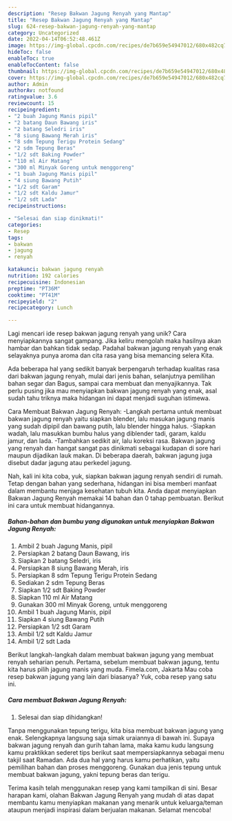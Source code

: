 ```yaml
---
description: "Resep Bakwan Jagung Renyah yang Mantap"
title: "Resep Bakwan Jagung Renyah yang Mantap"
slug: 624-resep-bakwan-jagung-renyah-yang-mantap
category: Uncategorized
date: 2022-04-14T06:52:48.461Z
image: https://img-global.cpcdn.com/recipes/de7b659e54947012/680x482cq70/bakwan-jagung-renyah-foto-resep-utama.jpg
hideToc: false
enableToc: true
enableTocContent: false
thumbnail: https://img-global.cpcdn.com/recipes/de7b659e54947012/680x482cq70/bakwan-jagung-renyah-foto-resep-utama.jpg
cover: https://img-global.cpcdn.com/recipes/de7b659e54947012/680x482cq70/bakwan-jagung-renyah-foto-resep-utama.jpg
author: Admin
authorAv: notfound
ratingvalue: 3.6
reviewcount: 15
recipeingredient:
- "2 buah Jagung Manis pipil"
- "2 batang Daun Bawang iris"
- "2 batang Seledri iris"
- "8 siung Bawang Merah iris"
- "8 sdm Tepung Terigu Protein Sedang"
- "2 sdm Tepung Beras"
- "1/2 sdt Baking Powder"
- "110 ml Air Matang"
- "300 ml Minyak Goreng untuk menggoreng"
- "1 buah Jagung Manis pipil"
- "4 siung Bawang Putih"
- "1/2 sdt Garam"
- "1/2 sdt Kaldu Jamur"
- "1/2 sdt Lada"
recipeinstructions:

- "Selesai dan siap dinikmati!"
categories:
- Resep
tags:
- bakwan
- jagung
- renyah

katakunci: bakwan jagung renyah 
nutrition: 192 calories
recipecuisine: Indonesian
preptime: "PT36M"
cooktime: "PT41M"
recipeyield: "2"
recipecategory: Lunch

---
```





Lagi mencari ide resep bakwan jagung renyah yang unik? Cara menyiapkannya sangat gampang. Jika keliru mengolah maka hasilnya akan hambar dan bahkan tidak sedap. Padahal bakwan jagung renyah yang enak selayaknya punya aroma dan cita rasa yang bisa memancing selera Kita.





Ada beberapa hal yang sedikit banyak berpengaruh terhadap kualitas rasa dari bakwan jagung renyah, mulai dari jenis bahan, selanjutnya pemilihan bahan segar dan Bagus, sampai cara membuat dan menyajikannya. Tak perlu pusing jika mau menyiapkan bakwan jagung renyah yang enak,      asal sudah tahu triknya maka hidangan ini dapat menjadi suguhan istimewa.














Cara Membuat Bakwan Jagung Renyah: -Langkah pertama untuk membuat bakwan jagung renyah yaitu siapkan blender, lalu masukan jagung manis yang sudah dipipil dan bawang putih, lalu blender hingga halus. -Siapkan wadah, lalu masukkan bumbu halus yang diblender tadi, garam, kaldu jamur, dan lada. -Tambahkan sedikit air, lalu koreksi rasa. Bakwan jagung yang renyah dan hangat sangat pas dinikmati sebagai kudapan di sore hari maupun dijadikan lauk makan. Di beberapa daerah, bakwan jagung juga disebut dadar jagung atau perkedel jagung.






Nah, kali ini kita coba, yuk, siapkan bakwan jagung renyah sendiri di rumah. Tetap dengan bahan yang sederhana, hidangan ini bisa memberi manfaat dalam membantu menjaga kesehatan tubuh kita. Anda dapat menyiapkan Bakwan Jagung Renyah memakai 14 bahan dan 0 tahap pembuatan. Berikut ini cara untuk membuat hidangannya.

<!--inarticleads1-->

##### Bahan-bahan dan bumbu yang digunakan untuk menyiapkan Bakwan Jagung Renyah:

1. Ambil 2 buah Jagung Manis, pipil
1. Persiapkan 2 batang Daun Bawang, iris
1. Siapkan 2 batang Seledri, iris
1. Persiapkan 8 siung Bawang Merah, iris
1. Persiapkan 8 sdm Tepung Terigu Protein Sedang
1. Sediakan 2 sdm Tepung Beras
1. Siapkan 1/2 sdt Baking Powder
1. Siapkan 110 ml Air Matang
1. Gunakan 300 ml Minyak Goreng, untuk menggoreng
1. Ambil 1 buah Jagung Manis, pipil
1. Siapkan 4 siung Bawang Putih
1. Persiapkan 1/2 sdt Garam
1. Ambil 1/2 sdt Kaldu Jamur
1. Ambil 1/2 sdt Lada


Berikut langkah-langkah dalam membuat bakwan jagung yang membuat renyah seharian penuh. Pertama, sebelum membuat bakwan jagung, tentu kita harus pilih jagung manis yang muda. Fimela.com, Jakarta Mau coba resep bakwan jagung yang lain dari biasanya? Yuk, coba resep yang satu ini. 

<!--inarticleads2-->

##### Cara membuat Bakwan Jagung Renyah:


1. Selesai dan siap dihidangkan!

Tanpa menggunakan tepung terigu, kita bisa membuat bakwan jagung yang enak. Selengkapnya langsung saja simak uraiannya di bawah ini. Supaya bakwan jagung renyah dan gurih tahan lama, maka kamu kudu langsung kamu praktikkan sederet tips berikut saat mempersiapkannya sebagai menu takjil saat Ramadan. Ada dua hal yang harus kamu perhatikan, yaitu pemilihan bahan dan proses menggoreng. Gunakan dua jenis tepung untuk membuat bakwan jagung, yakni tepung beras dan terigu. 

Terima kasih telah menggunakan resep yang kami tampilkan di sini. Besar harapan kami, olahan Bakwan Jagung Renyah yang mudah di atas dapat membantu kamu menyiapkan makanan yang menarik untuk keluarga/teman ataupun menjadi inspirasi dalam berjualan makanan. Selamat mencoba!

